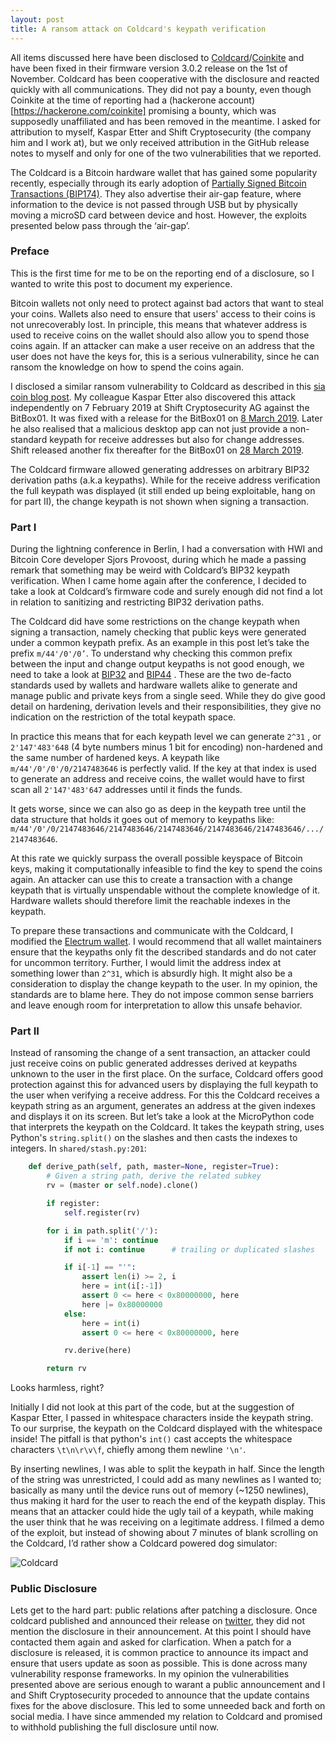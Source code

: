 ```yaml
---
layout: post
title: A ransom attack on Coldcard's keypath verification
---
```


All items discussed here have been disclosed to
[Coldcard](https://coldcardwallet.com/)/[Coinkite](https://coinkite.com/) and
have been fixed in their firmware version 3.0.2 release on the 1st of November.
Coldcard has been cooperative with the disclosure and reacted quickly with all
communications. They did not pay a bounty, even though Coinkite at the time of
reporting had a (hackerone account)[https://hackerone.com/coinkite] promising a
bounty, which was supposedly unaffiliated and has been removed in the meantime.
I asked for attribution to myself, Kaspar Etter and Shift Cryptosecurity (the
company him and I work at), but we only received attribution in the GitHub
release notes to myself and only for one of the two vulnerabilities that we
reported.

The Coldcard is a Bitcoin hardware wallet that has gained some popularity
recently, especially through its early adoption of [Partially Signed Bitcoin
Transactions
(BIP174)](https://github.com/bitcoin/bips/blob/master/bip-0174.mediawiki). They
also advertise their air-gap feature, where information to the device is not
passed through USB but by physically moving a microSD card between device and
host. However, the exploits presented below pass through the ‘air-gap’. 

### Preface

This is the first time for me to be on the reporting end of a disclosure, so I
wanted to write this post to document my experience.

Bitcoin wallets not only need to protect against bad actors that want to steal
your coins.  Wallets also need to ensure that users' access to their coins is
not unrecoverably lost.  In principle, this means that whatever address is used
to receive coins on the wallet should also allow you to spend those coins again.
If an attacker can make a user receive on an address that the user does not have
the keys for, this is a serious vulnerability, since he can ransom the knowledge
on how to spend the coins again.

I disclosed a similar ransom vulnerability to Coldcard as described in this [sia
coin blog
post](https://blog.sia.tech/a-ransom-attack-on-hardware-wallets-534c075b3a92).
My colleague Kaspar Etter also discovered this attack independently on 7
February 2019 at Shift Cryptosecurity AG against the BitBox01. It was fixed with
a release for the BitBox01 on [8 March
2019](https://medium.com/shiftcrypto/bitbox-desktop-app-4-5-0-with-firmware-6-0-2-release-fd77f8186a29).
Later he also realised that a malicious desktop app can not just provide a
non-standard keypath for receive addresses but also for change addresses. Shift
released another fix thereafter for the BitBox01 on [28 March
2019](https://medium.com/shiftcrypto/bitbox-desktop-app-4-6-0-with-firmware-6-0-3-release-ec46937afe7c).

The Coldcard firmware allowed generating addresses on arbitrary BIP32 derivation
paths (a.k.a keypaths). While for the receive address verification the full
keypath was displayed (it still ended up being exploitable, hang on for part
II), the change keypath is not shown when signing a transaction.

### Part I

During the lightning conference in Berlin, I had a conversation with HWI and
Bitcoin Core developer Sjors Provoost, during which he made a passing remark
that something may be weird with Coldcard’s BIP32 keypath verification. When I
came home again after the conference, I decided to take a look at Coldcard’s
firmware code and surely enough did not find a lot in relation to sanitizing and
restricting BIP32 derivation paths.

The Coldcard did have some restrictions on the change keypath when signing a
transaction, namely checking that public keys were generated under a common
keypath prefix. As an example in this post let’s take the prefix `m/44'/0'/0’`.
To understand why checking this common prefix between the input and change
output keypaths is not good enough, we need to take a look at
[BIP32](https://github.com/bitcoin/bips/blob/master/bip-0032.mediawiki) and
[BIP44](https://github.com/bitcoin/bips/blob/master/bip-0044.mediawiki) .  These
are the two de-facto standards used by wallets and hardware wallets alike to
generate and manage public and private keys from a single seed. While they do
give good detail on hardening, derivation levels and their responsibilities,
they give no indication on the restriction of the total keypath space.

In practice this means that for each keypath level we can generate `2^31` , or
`2'147'483'648` (4 byte numbers minus 1 bit for encoding) non-hardened and the
same number of hardened keys. A keypath like `m/44'/0'/0'/0/2147483646` is
perfectly valid. If the key at that index is used to generate an address and
receive coins, the wallet would have to first scan all `2'147'483'647` addresses
until it finds the funds.

It gets worse, since we can also go as deep in the keypath tree until the data
structure that holds it goes out of memory to keypaths like:
`m/44'/0'/0/2147483646/2147483646/2147483646/2147483646/2147483646/.../2147483646`.

At this rate we quickly surpass the overall possible keyspace of Bitcoin keys,
making it computationally infeasible to find the key to spend the coins again.
An attacker can use this to create a transaction with a change keypath that is
virtually unspendable without the complete knowledge of it. Hardware wallets
should therefore limit the reachable indexes in the keypath.

To prepare these transactions and communicate with the Coldcard, I modified the
[Electrum wallet](https://electrum.org/#home). I would recommend that all wallet
maintainers ensure that the keypaths only fit the described standards and do not
cater for uncommon territory. Further, I would limit the address index at
something lower than `2^31`, which is absurdly high. It might also be a
consideration to display the change keypath to the user. In my opinion, the
standards are to blame here. They do not impose common sense barriers and leave
enough room for interpretation to allow this unsafe behavior.

### Part II

Instead of ransoming the change of a sent transaction, an attacker could just
receive coins on public generated addresses derived at keypaths unknown to the
user in the first place. On the surface, Coldcard offers good protection against
this for advanced users by displaying the full keypath to the user when
verifying a receive address. For this the Coldcard receives a keypath string as
an argument, generates an address at the given indexes and displays it on its
screen. But let’s take a look at the MicroPython code that interprets the
keypath on the Coldcard. It takes the keypath string, uses Python's
`string.split()` on the slashes and then casts the indexes to integers. In
`shared/stash.py:201`:
``` python
    def derive_path(self, path, master=None, register=True):
        # Given a string path, derive the related subkey
        rv = (master or self.node).clone()

        if register:
            self.register(rv)

        for i in path.split('/'):
            if i == 'm': continue
            if not i: continue      # trailing or duplicated slashes

            if i[-1] == "'":
                assert len(i) >= 2, i
                here = int(i[:-1])
                assert 0 <= here < 0x80000000, here
                here |= 0x80000000
            else:
                here = int(i)
                assert 0 <= here < 0x80000000, here

            rv.derive(here)

        return rv
```

Looks harmless, right?

Initially I did not look at this part of the code, but at the suggestion of
Kaspar Etter, I passed in whitespace characters inside the keypath string. To
our surprise, the keypath on the Coldcard displayed with the whitespace inside!
The pitfall is that python's `int()` cast accepts the whitespace characters
`\t\n\r\v\f`, chiefly among them newline `'\n'`.

By inserting newlines, I was able to split the keypath in half. Since the length
of the string was unrestricted, I could add as many newlines as I wanted to;
basically as many until the device runs out of memory (~1250 newlines), thus
making it hard for the user to reach the end of the keypath display. This means
that an attacker could hide the ugly tail of a keypath, while making the user
think that he was receiving on a legitimate address. I filmed a demo of the
exploit, but instead of showing about 7 minutes of blank scrolling on the
Coldcard, I’d rather show a Coldcard powered dog simulator:

![Coldcard](/images/coldcard.gif "Coldcard")

### Public Disclosure

Lets get to the hard part: public relations after patching a disclosure. Once coldcard
published and announced their release on
[twitter](https://twitter.com/COLDCARDwallet/status/1190279744442568704), they
did not mention the disclosure in their announcement. At this point I should
have contacted them again and asked for clarfication. When a patch for a
disclosure is released, it is common practice to announce its impact and ensure
that users update as soon as possible. This is done across many vulnerability
response frameworks. In my opinion the vulnerabilities presented above are
serious enough to warant a public announcement and I and Shift Cryptosecurity
proceded to announce that the update contains fixes for the above disclosure.
This led to some unneeded back and forth on social media. I have since ammended
my relation to Coldcard and promised to withhold publishing the full disclosure
until now.


